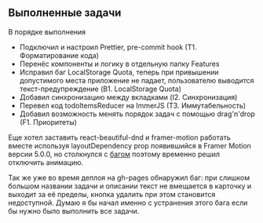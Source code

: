## Выполненные задачи

В порядке выполнения

- Подключил и настроил Prettier, pre-commit hook (T1. Форматирование кода)
- Перенёс компоненты и логику в отдельную папку Features
- Исправил баг LocalStorage Quota, теперь при привышении допустимого места приложение не падает, пользователю выводится текст-предупреждение (B1. LocalStorage Quota)
- Добавил синхронизацию между вкладками (I2. Синхронизация)
- Перевел код todoItemsReducer на ImmerJS (T3. Иммутабельность)
- Добавил возможность менять порядок задач с помощью drag'n'drop (F1. Приоритеты)

Еще хотел заставить react-beautiful-dnd и framer-motion работать вместе используя layoutDependency prop появившийся в Framer Motion версии 5.0.0, но столкнулся с [багом](https://github.com/framer/motion/issues/1307) поэтому временно решил отключить анимацию.

Так же уже во время деплоя на gh-pages обнаружил баг: при слишком большом названии задачи и описании текст не вмещается в карточку и выходит за её пределы, кнопка удалить при этом становится недоступной. Думаю я бы начал именно с устранения этого бага если бы нужно было выполнить все задачи.
